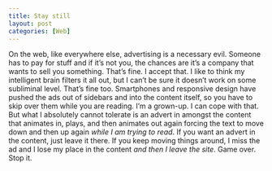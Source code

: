 ```yaml
---
title: Stay still
layout: post
categories: [Web]
---
```


On the web, like everywhere else, advertising is a necessary evil. Someone has to pay for stuff and if it’s not you, the chances are it’s a company that wants to sell you something. That’s fine. I accept that. I like to think my intelligent brain filters it all out, but I can’t be sure it doesn’t work on some subliminal level. That’s fine too. Smartphones and responsive design have pushed the ads out of sidebars and into the content itself, so you have to skip over them while you are reading. I’m a grown-up. I can cope with that. But what I absolutely cannot tolerate is an advert in amongst the content that animates in, plays, and then animates out again forcing the text to move down and then up again _while I am trying to read_. If you want an advert in the content, just leave it there. If you keep moving things around, I miss the ad and I lose my place in the content _and then I leave the site_. Game over. Stop it.
